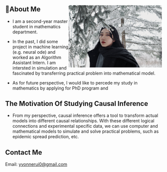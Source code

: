 # <img src="R0000971.png" width="300" align="right" />

## :notebook_with_decorative_cover:About Me
* I am a second-year master student in mathematics department. 

* In the past, I did some project in machine learning (e.g. neural ode) and worked as an Algorithm Assistant Intern. I am intersted in simulation and fascinated by transferring practical problem into mathematical model.

* As for future perspective, I would like to percede my study in mathematics by applying for PhD program and 
## The Motivation Of Studying Causal Inference
* From my perspective, causal inference offers a tool to transform actual models into different causal relationships. With these different logical connections and experimental specific data, we can use computer and mathematical models to simulate and solve practical problems, such as epidemic spread prediction, etc.
## Contact Me
Email: yvonnerui0@gmail.com
